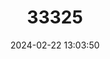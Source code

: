 ---
title: "33325"
category: "Flueggea flexuosa"
draft: false
date: 2024-02-22 13:03:50
languages:
  Undetermined: ["Poumuli"]
---
